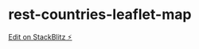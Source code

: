 # rest-countries-leaflet-map

[Edit on StackBlitz ⚡️](https://stackblitz.com/edit/rest-countries-leaflet-map)